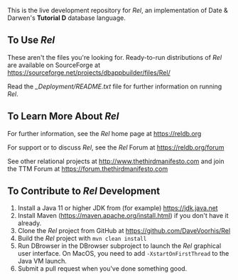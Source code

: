 This is the live development repository for *Rel*, an implementation of Date & Darwen's **Tutorial D** database language.

## To Use _Rel_

These aren't the files you're looking for.
Ready-to-run distributions of *Rel* are available on SourceForge at https://sourceforge.net/projects/dbappbuilder/files/Rel/

Read the *_Deployment/README.txt* file for further information on running *Rel*.

## To Learn More About _Rel_

For further information, see the *Rel* home page at https://reldb.org

For support or to discuss *Rel*, see the *Rel* Forum at https://reldb.org/forum

See other relational projects at http://www.thethirdmanifesto.com and join the TTM Forum at
https://forum.thethirdmanifesto.com

## To Contribute to _Rel_ Development

1. Install a Java 11 or higher JDK from (for example) https://jdk.java.net
2. Install Maven (https://maven.apache.org/install.html) if you don't have it already.
3. Clone the *Rel* project from GitHub at https://github.com/DaveVoorhis/Rel
4. Build the *Rel* project with ```mvn clean install```
5. Run DBrowser in the DBrowser subproject to launch the *Rel* graphical user interface. On MacOS, you need to add `-XstartOnFirstThread` to the Java VM launch.
6. Submit a pull request when you've done something good.
